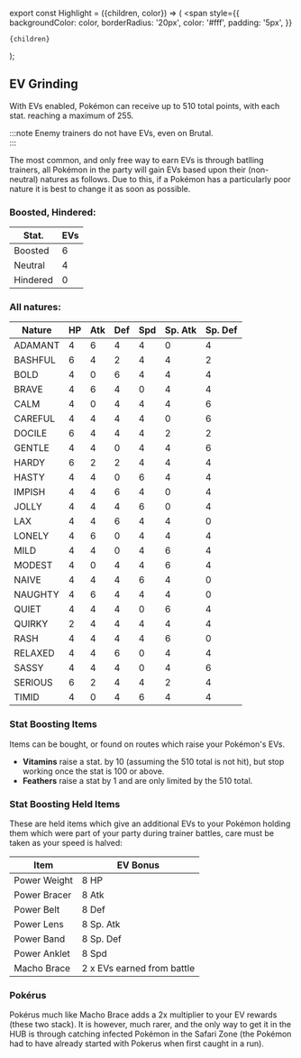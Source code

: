 export const Highlight = ({children, color}) => (
  <span
    style={{
      backgroundColor: color,
      borderRadius: '20px',
      color: '#fff',
      padding: '5px',
    }}
>
    {children}
  </span>
);

## EV Grinding

With EVs enabled, Pokémon can receive up to 510 total points, with each stat. reaching a maximum of 255.

:::note
Enemy trainers do not have EVs, even on Brutal.		
:::

The most common, and only free way to earn EVs is through batlling trainers, all Pokémon in the party will gain EVs based upon their (non-neutral) natures as follows.  Due to this, if a Pokémon has a particularly poor nature it is best to change it as soon as possible.

### <Highlight color="#F00000">Boosted</Highlight>, <Highlight color="#0000FF">Hindered</Highlight>:

| Stat. | EVs |
|-------|-----|
| Boosted | 6 |
| Neutral | 4 |
| Hindered | 0 |

### All natures:

|Nature |HP |Atk|Def|Spd|Sp. Atk|Sp. Def|
|-------|---|---|---|---|-------|-------|
|ADAMANT|4  |6  |4  |4  |0     |4     |
|BASHFUL|6  |4  |2  |4  |4     |2     |
|BOLD   |4  |0  |6  |4  |4     |4     |
|BRAVE  |4  |6  |4  |0  |4     |4     |
|CALM   |4  |0  |4  |4  |4     |6     |
|CAREFUL|4  |4  |4  |4  |0     |6     |
|DOCILE |6  |4  |4  |4  |2     |2     |
|GENTLE |4  |4  |0  |4  |4     |6     |
|HARDY  |6  |2  |2  |4  |4     |4     |
|HASTY  |4  |4  |0  |6  |4     |4     |
|IMPISH |4  |4  |6  |4  |0     |4     |
|JOLLY  |4  |4  |4  |6  |0     |4     |
|LAX    |4  |4  |6  |4  |4     |0     |
|LONELY |4  |6  |0  |4  |4     |4     |
|MILD   |4  |4  |0  |4  |6     |4     |
|MODEST |4  |0  |4  |4  |6     |4     |
|NAIVE  |4  |4  |4  |6  |4     |0     |
|NAUGHTY|4  |6  |4  |4  |4     |0     |
|QUIET  |4  |4  |4  |0  |6     |4     |
|QUIRKY |2  |4  |4  |4  |4     |4     |
|RASH   |4  |4  |4  |4  |6     |0     |
|RELAXED|4  |4  |6  |0  |4     |4     |
|SASSY  |4  |4  |4  |0  |4     |6     |
|SERIOUS|6  |2  |4  |4  |2     |4     |
|TIMID  |4  |0  |4  |6  |4     |4     |

### Stat Boosting Items

Items can be bought, or found on routes which raise your Pokémon's EVs.

- **Vitamins** raise a stat. by 10 (assuming the 510 total is not hit), but stop working once the stat is 100 or above. 
- **Feathers** raise a stat by 1 and are only limited by the 510 total.				

### Stat Boosting Held Items

These are held items which give an additional EVs to your Pokémon holding them which were part of your party during trainer battles, care must be taken as your speed is halved:

|Item | EV Bonus |
|-----|-----------|
|Power Weight| 8 HP	|
|Power Bracer|	 8 Atk |	
|Power Belt|	8 Def	|
|Power Lens |	8 Sp. Atk	|
|Power Band|	8 Sp. Def	|
|Power Anklet| 8	Spd	|
|Macho Brace |	2 x EVs earned from battle |	

### Pokérus

Pokérus much like Macho Brace adds a 2x multiplier to your EV rewards (these two stack). It is however, much rarer, and the only way to get it in the HUB is through catching infected Pokémon in the Safari Zone (the Pokémon had to have already started with Pokerus when first caught in a run).													